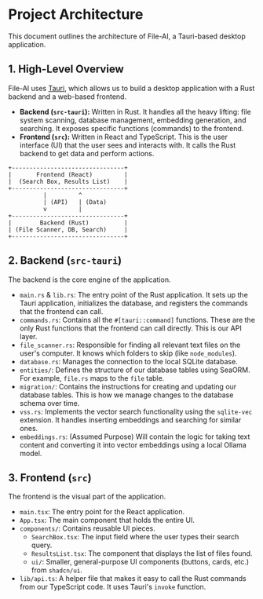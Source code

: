 # Project Architecture

This document outlines the architecture of File-AI, a Tauri-based desktop application.

## 1. High-Level Overview

File-AI uses [Tauri](https://tauri.app/), which allows us to build a desktop application with a Rust backend and a web-based frontend.

-   **Backend (`src-tauri`):** Written in Rust. It handles all the heavy lifting: file system scanning, database management, embedding generation, and searching. It exposes specific functions (commands) to the frontend.
-   **Frontend (`src`):** Written in React and TypeScript. This is the user interface (UI) that the user sees and interacts with. It calls the Rust backend to get data and perform actions.

```
+--------------------------------+
|       Frontend (React)         |
|  (Search Box, Results List)    |
+--------------------------------+
          |         ^
          | (API)   | (Data)
          v         |
+--------------------------------+
|        Backend (Rust)          |
| (File Scanner, DB, Search)     |
+--------------------------------+
```

## 2. Backend (`src-tauri`)

The backend is the core engine of the application.

-   `main.rs` & `lib.rs`: The entry point of the Rust application. It sets up the Tauri application, initializes the database, and registers the commands that the frontend can call.
-   `commands.rs`: Contains all the `#[tauri::command]` functions. These are the only Rust functions that the frontend can call directly. This is our API layer.
-   `file_scanner.rs`: Responsible for finding all relevant text files on the user's computer. It knows which folders to skip (like `node_modules`).
-   `database.rs`: Manages the connection to the local SQLite database.
-   `entities/`: Defines the structure of our database tables using SeaORM. For example, `file.rs` maps to the `file` table.
-   `migration/`: Contains the instructions for creating and updating our database tables. This is how we manage changes to the database schema over time.
-   `vss.rs`: Implements the vector search functionality using the `sqlite-vec` extension. It handles inserting embeddings and searching for similar ones.
-   `embeddings.rs`: (Assumed Purpose) Will contain the logic for taking text content and converting it into vector embeddings using a local Ollama model.

## 3. Frontend (`src`)

The frontend is the visual part of the application.

-   `main.tsx`: The entry point for the React application.
-   `App.tsx`: The main component that holds the entire UI.
-   `components/`: Contains reusable UI pieces.
    -   `SearchBox.tsx`: The input field where the user types their search query.
    -   `ResultsList.tsx`: The component that displays the list of files found.
    -   `ui/`: Smaller, general-purpose UI components (buttons, cards, etc.) from `shadcn/ui`.
-   `lib/api.ts`: A helper file that makes it easy to call the Rust commands from our TypeScript code. It uses Tauri's `invoke` function.

